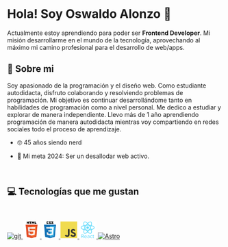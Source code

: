 # Hola! Soy Oswaldo Alonzo 👋
Actualmente estoy aprendiendo para poder ser **Frontend Developer**. Mi misión desarrollarme en el mundo de la tecnología, aprovechando al máximo mi camino profesional para el desarrollo de web/apps.


## 🙂 Sobre mi
Soy apasionado de la programación y el diseño web. Como estudiante autodidacta, disfruto colaborando y resolviendo problemas de programación.
Mi objetivo es continuar desarrollándome tanto en habilidades de programación como a nivel personal. Me dedico a estudiar y explorar de manera independiente.
Llevo más de 1 año aprendiendo programación de manera autodidacta mientras voy compartiendo en redes sociales todo el proceso de aprendizaje. 
<br />

- 🤓 45 años siendo nerd

- 🎯 Mi meta 2024: Ser un desallodar web activo.

<br/>

## 💻 Tecnologías que me gustan

<br />

<p align="left">
<a href="https://git-scm.com/" target="_blank" rel="noreferrer"> <img src="https://www.vectorlogo.zone/logos/git-scm/git-scm-icon.svg" alt="git" width="40" height="40"/> </a> <a href="https://www.w3.org/html/" target="_blank" rel="noreferrer"> <img src="https://raw.githubusercontent.com/devicons/devicon/master/icons/html5/html5-original-wordmark.svg" alt="html5" width="40" height="40"/> </a> <a href="https://www.w3schools.com/css/" target="_blank" rel="noreferrer"> <img src="https://raw.githubusercontent.com/devicons/devicon/master/icons/css3/css3-original-wordmark.svg" alt="css3" width="40" height="40"/> </a><a href="https://developer.mozilla.org/en-US/docs/Web/JavaScript" target="_blank" rel="noreferrer"> <img src="https://raw.githubusercontent.com/devicons/devicon/master/icons/javascript/javascript-original.svg" alt="javascript" width="40" height="40"/> </a> <a href="https://reactjs.org/" target="_blank" rel="noreferrer"> <img src="https://raw.githubusercontent.com/devicons/devicon/master/icons/react/react-original-wordmark.svg" alt="react" width="40" height="40"/> </a> <a href="https://astro.build" target="_blank" rel="noreferrer"> <img src="https://res.cloudinary.com/dfzncn1pd/image/upload/v1673026303/README%20files/vscode-icons_file-type-astro_epmnlg.png" alt="Astro" width="44" height="44"/> </a>



</p>

<br />
